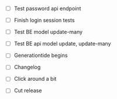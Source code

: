 - [ ] Test password api endpoint
- [ ] Finish login session tests
- [ ] Test BE model update-many
- [ ] Test BE api model update, update-many

- [ ] Generationtide begins

- [ ] Changelog
- [ ] Click around a bit
- [ ] Cut release
